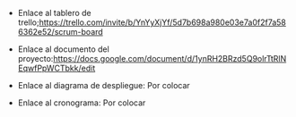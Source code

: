 - Enlace al tablero de trello;https://trello.com/invite/b/YnYyXjYf/5d7b698a980e03e7a0f2f7a586362e52/scrum-board

- Enlace al documento del proyecto:https://docs.google.com/document/d/1ynRH2BRzd5Q9olrTtRlNEqwfPpWCTbkk/edit

- Enlace al diagrama de despliegue: Por colocar

- Enlace al cronograma: Por colocar

